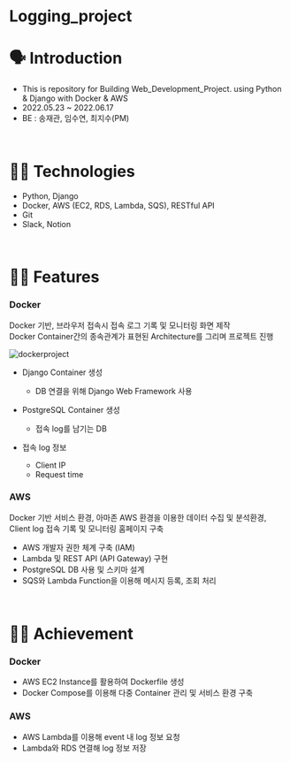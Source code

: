 # Logging_project

# 🗣 Introduction

- This is repository for Building Web_Development_Project. using Python & Django with Docker & AWS
- 2022.05.23 ~ 2022.06.17
- BE : 송재관, 임수연, 최지수(PM)
<br/>

# 👩‍💻 Technologies

- Python, Django
- Docker, AWS (EC2, RDS, Lambda, SQS), RESTful API
- Git
- Slack, Notion
<br/>

# 🧑‍💻 Features

### Docker

Docker 기반, 브라우저 접속시 접속 로그 기록 및 모니터링 화면 제작 <br/>
Docker Container간의 종속관계가 표현된 Architecture를 그리며 프로젝트 진행

![dockerproject](https://user-images.githubusercontent.com/95554757/173224541-5cc23f89-e1d7-4114-a885-a10e0d995c73.PNG)

- Django Container 생성
  - DB 연결을 위해  Django Web Framework 사용
        
- PostgreSQL Container 생성
  - 접속 log를 남기는 DB
- 접속 log 정보
  - Client IP
  - Request time
    

### AWS

Docker 기반 서비스 환경, 아마존 AWS 환경을 이용한 데이터 수집 및 분석환경, Client log 접속 기록 및 모니터링 홈페이지 구축
  - AWS 개발자 권한 체계 구축 (IAM)
  - Lambda 및 REST API (API Gateway) 구현
  - PostgreSQL DB 사용 및 스키마 설계
  - SQS와 Lambda Function을 이용해 메시지 등록, 조회 처리
<br/>

# 🙋‍♀️ Achievement

### Docker
  - AWS EC2 Instance를 활용하여 Dockerfile 생성
  - Docker Compose를 이용해 다중 Container 관리 및 서비스 환경 구축

### AWS
  - AWS Lambda를 이용해 event 내 log 정보 요청
  - Lambda와 RDS 연결해 log 정보 저장

